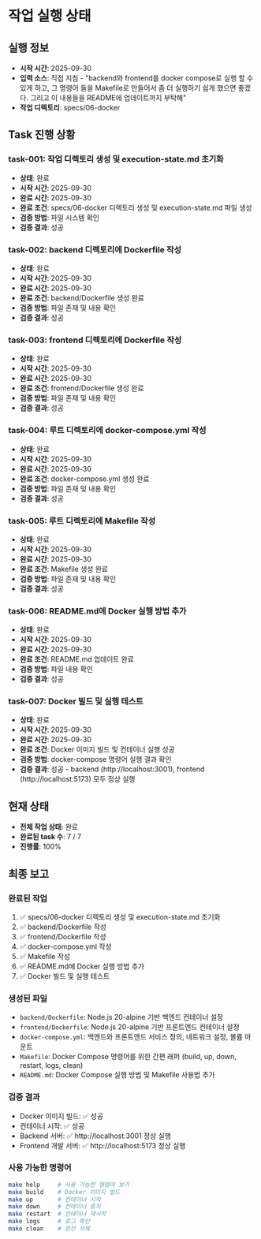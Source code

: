 # 작업 실행 상태

## 실행 정보
- **시작 시간**: 2025-09-30
- **입력 소스**: 직접 지침 - "backend와 frontend를 docker compose로 실행 할 수 있게 하고, 그 명령어 들을 Makefile로 만들어서 좀 더 실행하기 쉽게 했으면 좋겠다. 그리고 이 내용들을 README에 업데이트까지 부탁해"
- **작업 디렉토리**: specs/06-docker

## Task 진행 상황

### task-001: 작업 디렉토리 생성 및 execution-state.md 초기화
- **상태**: 완료
- **시작 시간**: 2025-09-30
- **완료 시간**: 2025-09-30
- **완료 조건**: specs/06-docker 디렉토리 생성 및 execution-state.md 파일 생성
- **검증 방법**: 파일 시스템 확인
- **검증 결과**: 성공

### task-002: backend 디렉토리에 Dockerfile 작성
- **상태**: 완료
- **시작 시간**: 2025-09-30
- **완료 시간**: 2025-09-30
- **완료 조건**: backend/Dockerfile 생성 완료
- **검증 방법**: 파일 존재 및 내용 확인
- **검증 결과**: 성공

### task-003: frontend 디렉토리에 Dockerfile 작성
- **상태**: 완료
- **시작 시간**: 2025-09-30
- **완료 시간**: 2025-09-30
- **완료 조건**: frontend/Dockerfile 생성 완료
- **검증 방법**: 파일 존재 및 내용 확인
- **검증 결과**: 성공

### task-004: 루트 디렉토리에 docker-compose.yml 작성
- **상태**: 완료
- **시작 시간**: 2025-09-30
- **완료 시간**: 2025-09-30
- **완료 조건**: docker-compose.yml 생성 완료
- **검증 방법**: 파일 존재 및 내용 확인
- **검증 결과**: 성공

### task-005: 루트 디렉토리에 Makefile 작성
- **상태**: 완료
- **시작 시간**: 2025-09-30
- **완료 시간**: 2025-09-30
- **완료 조건**: Makefile 생성 완료
- **검증 방법**: 파일 존재 및 내용 확인
- **검증 결과**: 성공

### task-006: README.md에 Docker 실행 방법 추가
- **상태**: 완료
- **시작 시간**: 2025-09-30
- **완료 시간**: 2025-09-30
- **완료 조건**: README.md 업데이트 완료
- **검증 방법**: 파일 내용 확인
- **검증 결과**: 성공

### task-007: Docker 빌드 및 실행 테스트
- **상태**: 완료
- **시작 시간**: 2025-09-30
- **완료 시간**: 2025-09-30
- **완료 조건**: Docker 이미지 빌드 및 컨테이너 실행 성공
- **검증 방법**: docker-compose 명령어 실행 결과 확인
- **검증 결과**: 성공 - backend (http://localhost:3001), frontend (http://localhost:5173) 모두 정상 실행

## 현재 상태
- **전체 작업 상태**: 완료
- **완료된 task 수**: 7 / 7
- **진행률**: 100%

## 최종 보고

### 완료된 작업
1. ✅ specs/06-docker 디렉토리 생성 및 execution-state.md 초기화
2. ✅ backend/Dockerfile 작성
3. ✅ frontend/Dockerfile 작성
4. ✅ docker-compose.yml 작성
5. ✅ Makefile 작성
6. ✅ README.md에 Docker 실행 방법 추가
7. ✅ Docker 빌드 및 실행 테스트

### 생성된 파일
- `backend/Dockerfile`: Node.js 20-alpine 기반 백엔드 컨테이너 설정
- `frontend/Dockerfile`: Node.js 20-alpine 기반 프론트엔드 컨테이너 설정
- `docker-compose.yml`: 백엔드와 프론트엔드 서비스 정의, 네트워크 설정, 볼륨 마운트
- `Makefile`: Docker Compose 명령어를 위한 간편 래퍼 (build, up, down, restart, logs, clean)
- `README.md`: Docker Compose 실행 방법 및 Makefile 사용법 추가

### 검증 결과
- Docker 이미지 빌드: ✅ 성공
- 컨테이너 시작: ✅ 성공
- Backend 서버: ✅ http://localhost:3001 정상 실행
- Frontend 개발 서버: ✅ http://localhost:5173 정상 실행

### 사용 가능한 명령어
```bash
make help     # 사용 가능한 명령어 보기
make build    # Docker 이미지 빌드
make up       # 컨테이너 시작
make down     # 컨테이너 중지
make restart  # 컨테이너 재시작
make logs     # 로그 확인
make clean    # 완전 삭제
```